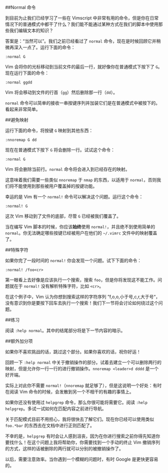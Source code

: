 ##Normal 命令

到目前为止我们已经学习了一些在 Vimscript 中非常有用的命令，但是你在日常情况下的普通模式中都干了什么？我们能不能通过某种方式在我们的脚本中使用那些我们编辑文本的知识？

答案是：“当然可以”。我们之前已经看过了 `normal` 命令，现在是时候回顾它并稍微再深入一点了。运行下面的命令：

```vim
:normal G
```

Vim 会将你的光标移动到当前文件的最后一行，就好像你在普通模式下按下了 `G`。现在运行下面的命令：

```vim
:normal ggdd
```

Vim 将会移动到文件的行首（`gg`）然后删除那一行（`dd`）。

`normal` 命令可以简单的接收一串按键序列并加装它们是在普通模式中被按下的。看起来非常简单。

##避免映射

运行下面的命令，将按键 `G` 映射到其他东西：

```vim
:nnoremap G dd
```

现在在普通模式下按下 `G` 将会删除一行。试试这个命令：

```vim
:normal G
```

Vim 将会删除当前行。`normal` 命令将会进入到已经存在的映射。 

这意味着我们需要一些类似 `nnoremap` 于 `nmap` 的东西，以适用于 `normal`，否则我们将不能使用到那些被用户覆盖掉的按键功能。

幸运的是 Vim 有一个 `normal!` 命令可以解决这个问题。运行这个命令：

```vim
:normal! G
```

这次 Vim 移动到了文件的底部，尽管 `G` 已经被我们覆盖了。

当在编写 Vim 脚本的时候，你应该**始终**使用 `normal!`，并且绝不到使用简单的 `normal`。你无法确定哪些按键已经被用户在他们的 `~/.vimrc` 文件中的映射覆盖了。

##特殊字符

如果你完了一段时间的 `normal!` 你会发现一个问题。试下下面的命令：

```vim
:normal! /foo<cr>
```

第一眼看上去好像是应该执行一个搜索，搜索 `foo`，但是你将发现这不能工作。问题就在于 `normal!` 没有解析特殊字符，比如 `<cr>`。

在这个例子中，Vim 认为你想到搜索这样的字符序列 ”f,o,o,小于号,c,r,大于号“，没有意识到你是要按下回车去执行一个搜索！我们下一节将会讨论如何绕过这个问题。

##练习

阅读 `:help normal`。其中的结尾部分将是下一节内容的暗示。

##额外加分项

如果你不喜欢挑战的话，跳过这个部分。如果你喜欢的话，祝你好运！

回顾一下 `:help normal` 中关于撤销操作的部分。试着去建立一个可以删除两行的映射，但是允许你一行一行的进行撤销操作。`nnoremap <leader>d dddd` 是一个好开端。

实际上对此你不需要 `normal!`（`nnoremap` 就足够了），但是这说明一个好处：有时在阅读 Vim 命令的时候，会发散到另一个不相干的有趣的事情上。

如果你还没有使用过 `helpgrep` 命令，那么你很可能将需要它。阅读 `:help helpgrep`。多试一试如何在匹配内容之前进行导航。

关于匹配模式目前不用担心，我将很快去了解它们。现在你已经可以使用类似 `foo.*bar` 的东西去在文档中进行正则匹配了。

不幸的是，`helpgrep` 有时会让人感到沮丧，因为在你进行搜索之前你得先知道你要找什么！在这个问题上我将帮助你，你需要找到一个手动的终止 Vim 撤销序列的方式，这样的话被删除的两行就可以分别的被撤销操作了。

以后，需要注意效率。当你遇到一个模糊的问题时，有时 Google 是更快更容易的。
